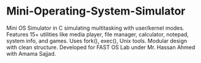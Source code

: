 # Mini-Operating-System-Simulator
Mini OS Simulator in C simulating multitasking with user/kernel modes. Features 15+ utilities like media player, file manager, calculator, notepad, system info, and games. Uses fork(), exec(), Unix tools. Modular design with clean structure. Developed for FAST OS Lab under Mr. Hassan Ahmed with Amama Sajjad.
